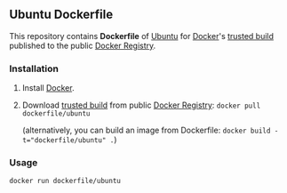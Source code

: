 ## Ubuntu Dockerfile


This repository contains **Dockerfile** of [Ubuntu](http://www.ubuntu.com/) for [Docker](https://www.docker.io/)'s [trusted build](https://index.docker.io/u/dockerfile/ubuntu/) published to the public [Docker Registry](https://index.docker.io/).


### Installation

1. Install [Docker](https://www.docker.io/).

2. Download [trusted build](https://index.docker.io/u/dockerfile/ubuntu/) from public [Docker Registry](https://index.docker.io/): `docker pull dockerfile/ubuntu`

   (alternatively, you can build an image from Dockerfile: `docker build -t="dockerfile/ubuntu" .`)


### Usage

    docker run dockerfile/ubuntu
